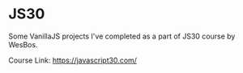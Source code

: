 # JS30
Some VanillaJS projects I've completed as a part of JS30 course by WesBos.

Course Link: https://javascript30.com/
